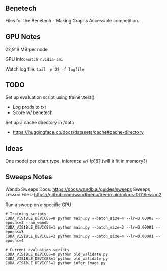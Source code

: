 ## Benetech

Files for the Benetech - Making Graphs Accessible competition.

## GPU Notes

22,919 MB per node

GPU info: `watch nvidia-smi`

Watch log file: `tail -n 25 -f logfile`

## TODO

Set up evaluation script using trainer.test()
- Log preds to txt
- Score w/ benetech

Set up a cache directory in /data
- https://huggingface.co/docs/datasets/cache#cache-directory

## Ideas

One model per chart type. Inference w/ fp16? (will it fit in memory?)

## Sweeps Notes

Wandb Sweeps Docs: https://docs.wandb.ai/guides/sweeps
Sweeps Lesson Files: https://github.com/wandb/edu/tree/main/mlops-001/lesson2

Run a sweep on a specific GPU
```
# Training scripts
CUDA_VISIBLE_DEVICES=0 python main.py --batch_size=4 --lr=0.00002 --epochs=3 --no_wandb
CUDA_VISIBLE_DEVICES=1 python main.py --batch_size=3 --lr=0.00001 --epochs=3
CUDA_VISIBLE_DEVICES=2 python main.py --batch_size=4 --lr=0.00001 --epochs=4

# Current evaluation scripts
CUDA_VISIBLE_DEVICES=0 python old_validate.py
CUDA_VISIBLE_DEVICES=1 python old_validate.py
CUDA_VISIBLE_DEVICES=1 python infer_image.py
```